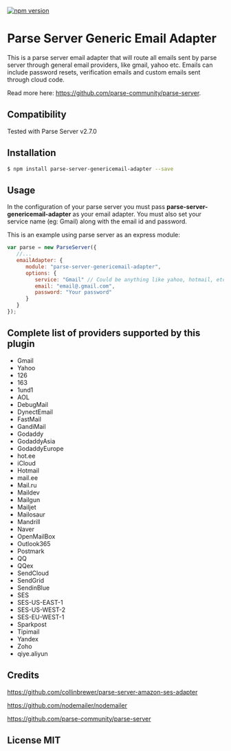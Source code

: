 [![npm version](https://badge.fury.io/js/parse-server-genericemail-adapter.svg)](https://badge.fury.io/js/parse-server-genericemail-adapter)
# Parse Server Generic Email Adapter


This is a parse server email adapter that will route all emails sent by parse server through general email providers, like gmail, yahoo etc. Emails can include password resets, verification emails and custom emails sent through cloud code.

Read more here: https://github.com/parse-community/parse-server.

## Compatibility
Tested with Parse Server v2.7.0

## Installation
```sh
$ npm install parse-server-genericemail-adapter --save
```

## Usage
In the configuration of your parse server you must pass **parse-server-genericemail-adapter** as your email adapter. You must also set your service name (eg: Gmail) along with the email id and password. 

This is an example using parse server as an express module:


```javascript
var parse = new ParseServer({
   //...
   emailAdapter: {
      module: "parse-server-genericemail-adapter",
      options: {
         service: "Gmail" // Could be anything like yahoo, hotmail, etc, Full list - see below 
         email: "email@.gmail.com",
         password: "Your password"
      }
   }
});
```
## Complete list of providers supported by this plugin

- Gmail
- Yahoo
- 126
- 163
- 1und1
- AOL
- DebugMail
- DynectEmail
- FastMail
- GandiMail
- Godaddy
- GodaddyAsia
- GodaddyEurope
- hot.ee
- iCloud
- Hotmail
- mail.ee
- Mail.ru
- Maildev
- Mailgun
- Mailjet
- Mailosaur
- Mandrill
- Naver
- OpenMailBox
- Outlook365
- Postmark
- QQ
- QQex
- SendCloud
- SendGrid
- SendinBlue
- SES
- SES-US-EAST-1
- SES-US-WEST-2
- SES-EU-WEST-1
- Sparkpost
- Tipimail
- Yandex
- Zoho
- qiye.aliyun

## Credits

https://github.com/collinbrewer/parse-server-amazon-ses-adapter

https://github.com/nodemailer/nodemailer

https://github.com/parse-community/parse-server

## License MIT

